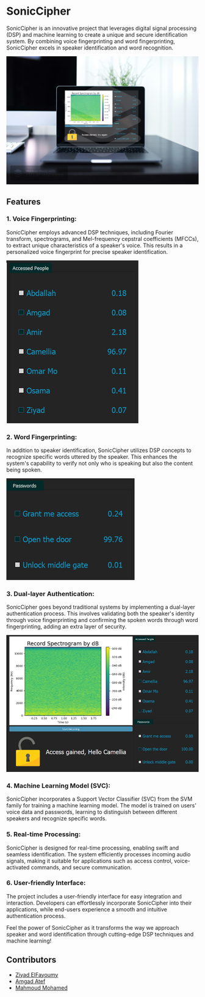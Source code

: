 # SonicCipher

SonicCipher is an innovative project that leverages digital signal processing (DSP) and machine learning to create a unique and secure identification system. By combining voice fingerprinting and word fingerprinting, SonicCipher excels in speaker identification and word recognition.

![SonicCipher](imgs/SS.jpg)

## Features

### 1. **Voice Fingerprinting:**
   SonicCipher employs advanced DSP techniques, including Fourier transform, spectrograms, and Mel-frequency cepstral coefficients (MFCCs), to extract unique characteristics of a speaker's voice. This results in a personalized voice fingerprint for precise speaker identification.

   ![Voice Fingerprinting](imgs/VF.png)

### 2. **Word Fingerprinting:**
   In addition to speaker identification, SonicCipher utilizes DSP concepts to recognize specific words uttered by the speaker. This enhances the system's capability to verify not only who is speaking but also the content being spoken.

   ![Word Fingerprinting](imgs/WF.png)

### 3. **Dual-layer Authentication:**
   SonicCipher goes beyond traditional systems by implementing a dual-layer authentication process. This involves validating both the speaker's identity through voice fingerprinting and confirming the spoken words through word fingerprinting, adding an extra layer of security.

   ![DLA](imgs/dla.png)

### 4. **Machine Learning Model (SVC):**
   SonicCipher incorporates a Support Vector Classifier (SVC) from the SVM family for training a machine learning model. The model is trained on users' voice data and passwords, learning to distinguish between different speakers and recognize specific words.

### 5. **Real-time Processing:**
   SonicCipher is designed for real-time processing, enabling swift and seamless identification. The system efficiently processes incoming audio signals, making it suitable for applications such as access control, voice-activated commands, and secure communication.


### 6. **User-friendly Interface:**
   The project includes a user-friendly interface for easy integration and interaction. Developers can effortlessly incorporate SonicCipher into their applications, while end-users experience a smooth and intuitive authentication process.


Feel the power of SonicCipher as it transforms the way we approach speaker and word identification through cutting-edge DSP techniques and machine learning!

## Contributors

- [Ziyad ElFayoumy](https://github.com/Zoz-HF)
- [Amgad Atef](https://github.com/amg-eng)
- [Mahmoud Mohamed](https://github.com/Mahmoudm007)

